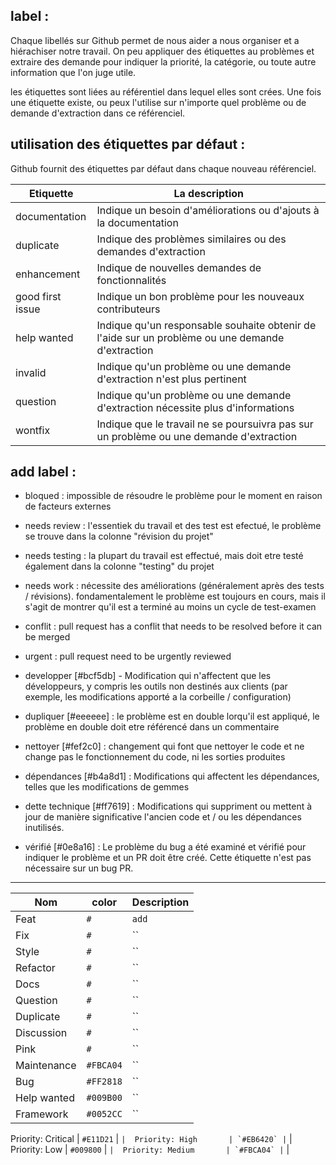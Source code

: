 ## label : 

Chaque libellés sur Github permet de nous aider a nous organiser et a hiérachiser notre travail. On peu appliquer des étiquettes au problèmes et extraire des demande pour indiquer la priorité, la catégorie, ou toute autre information que l'on juge utile.

les étiquettes sont liées au référentiel dans lequel elles sont crées. Une fois une étiquette existe, ou peux l'utilise sur n'importe quel problème ou de demande d'extraction dans ce référenciel.

## utilisation des étiquettes par défaut : 

Github fournit des étiquettes par défaut dans chaque nouveau référenciel. 

| Etiquette         | La description |
| -------------     | ------------- |
| documentation     | Indique un besoin d'améliorations ou d'ajouts à la documentation  |
| duplicate         | Indique des problèmes similaires ou des demandes d'extraction  |
| enhancement       | Indique de nouvelles demandes de fonctionnalités  |
| good first issue  | Indique un bon problème pour les nouveaux contributeurs  |
| help wanted       | Indique qu'un responsable souhaite obtenir de l'aide sur un problème ou une demande d'extraction  |
| invalid           | Indique qu'un problème ou une demande d'extraction n'est plus pertinent  |
| question          | Indique qu'un problème ou une demande d'extraction nécessite plus d'informations  |
| wontfix           | Indique que le travail ne se poursuivra pas sur un problème ou une demande d'extraction |


## add label : 

- bloqued : impossible de résoudre le problème pour le moment en raison de facteurs externes
- needs review : l'essentiek du travail et des test est efectué, le problème se trouve dans la colonne "révision du projet"
- needs testing : la plupart du travail est effectué, mais doit etre testé également dans la colonne "testing" du projet
- needs work : nécessite des améliorations (généralement après des tests / révisions). fondamentalement le problème est toujours en cours, mais il s'agit de montrer qu'il est a terminé au moins un cycle de test-examen

- conflit : pull request has a conflit that needs to be resolved before it can be merged
- urgent : pull request need to be urgently reviewed
- developper [#bcf5db] - Modification qui n'affectent que les développeurs, y compris les outils non destinés aux clients (par exemple, les modifications apporté a la corbeille / configuration)

- dupliquer [#eeeeee] : le problème est en double lorqu'il est appliqué, le problème en double doit etre référencé dans un commentaire
- nettoyer [#fef2c0] : changement qui font que nettoyer le code et ne change pas le fonctionnement du code, ni les sorties produites
- dépendances [#b4a8d1] : Modifications qui affectent les dépendances, telles que les modifications de gemmes
- dette technique [#ff7619] : Modifications qui suppriment ou mettent à jour de manière significative l'ancien code et / ou les dépendances inutilisés.
- vérifié [#0e8a16] : 	Le problème du bug a été examiné et vérifié pour indiquer le problème et un PR doit être créé. Cette étiquette n'est pas nécessaire sur un bug PR.


---


Nom          | color     | Description           |
---          | ---       | ---           | 
Feat         | `#` | `add `    | 
Fix          | `#` | ``    | 
Style        | `#` | ``    | 
Refactor     | `#` | `` | 
Docs         | `#` | ``  | 
Question     | `#` | `` | 
Duplicate    | `#` | ``  | 
Discussion       | `#` | `` | 
Pink         | `#` | `` | 
Maintenance       | `#FBCA04` | `` |  
Bug          | `#FF2818` | ``   | 
Help wanted       | `#009B00` | `` | 
Framework | `#0052CC` |`` |

Priority: Critical       | `#E11D21` | `` | 
Priority: High       | `#EB6420` | `` | 
Priority: Low       | `#009800` | `` | 
Priority: Medium       | `#FBCA04` | `` | 